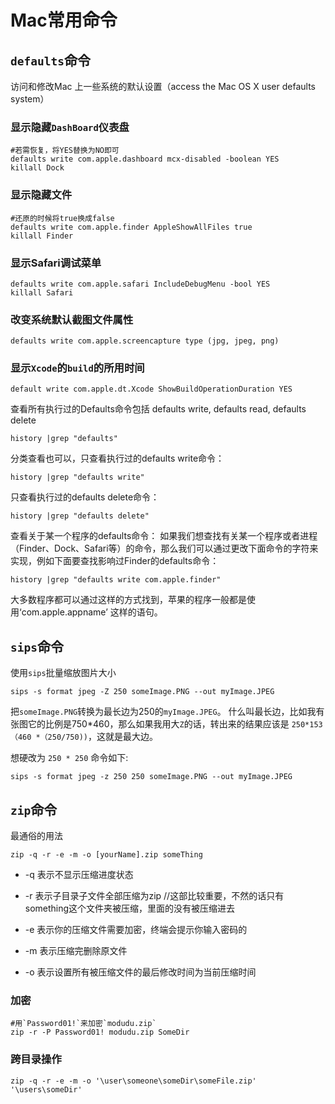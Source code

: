 # Mac常用命令

## `defaults`命令
访问和修改Mac 上一些系统的默认设置（access the Mac OS X user defaults system）

### 显示隐藏`DashBoard`仪表盘
```
#若需恢复，将YES替换为NO即可
defaults write com.apple.dashboard mcx-disabled -boolean YES
killall Dock
```

### 显示隐藏文件
```
#还原的时候将true换成false
defaults write com.apple.finder AppleShowAllFiles true
killall Finder
```

### 显示Safari调试菜单
```
defaults write com.apple.safari IncludeDebugMenu -bool YES
killall Safari
```

### 改变系统默认截图文件属性
```
defaults write com.apple.screencapture type (jpg, jpeg, png)
```

### 显示`Xcode`的`build`的所用时间
```
default write com.apple.dt.Xcode ShowBuildOperationDuration YES
```

查看所有执行过的Defaults命令包括 defaults write, defaults read, defaults delete
```
history |grep "defaults"
```
分类查看也可以，只查看执行过的defaults write命令：
```
history |grep "defaults write"
```
只查看执行过的defaults delete命令：
```
history |grep "defaults delete"
```
查看关于某一个程序的defaults命令：
如果我们想查找有关某一个程序或者进程（Finder、Dock、Safari等）的命令，那么我们可以通过更改下面命令的字符来实现，例如下面要查找影响过Finder的defaults命令：
```
history |grep "defaults write com.apple.finder"
```
大多数程序都可以通过这样的方式找到，苹果的程序一般都是使用‘com.apple.appname’ 这样的语句。


## `sips`命令

使用`sips`批量缩放图片大小
```
sips -s format jpeg -Z 250 someImage.PNG --out myImage.JPEG
```

把`someImage.PNG`转换为最长边为250的`myImage.JPEG`。
什么叫最长边，比如我有张图它的比例是750*460，那么如果我用大`Z`的话，转出来的结果应该是 `250*153（460 *（250/750))`，这就是最大边。

想硬改为 `250 * 250` 命令如下:
```
sips -s format jpeg -z 250 250 someImage.PNG --out myImage.JPEG
```

## `zip`命令


最通俗的用法
```
zip -q -r -e -m -o [yourName].zip someThing
```
- -q 表示不显示压缩进度状态

- -r 表示子目录子文件全部压缩为zip  //这部比较重要，不然的话只有something这个文件夹被压缩，里面的没有被压缩进去

- -e 表示你的压缩文件需要加密，终端会提示你输入密码的

- -m 表示压缩完删除原文件

- -o 表示设置所有被压缩文件的最后修改时间为当前压缩时间

### 加密
```
#用`Password01!`来加密`modudu.zip`
zip -r -P Password01! modudu.zip SomeDir
```

### 跨目录操作
```
zip -q -r -e -m -o '\user\someone\someDir\someFile.zip' '\users\someDir'
```